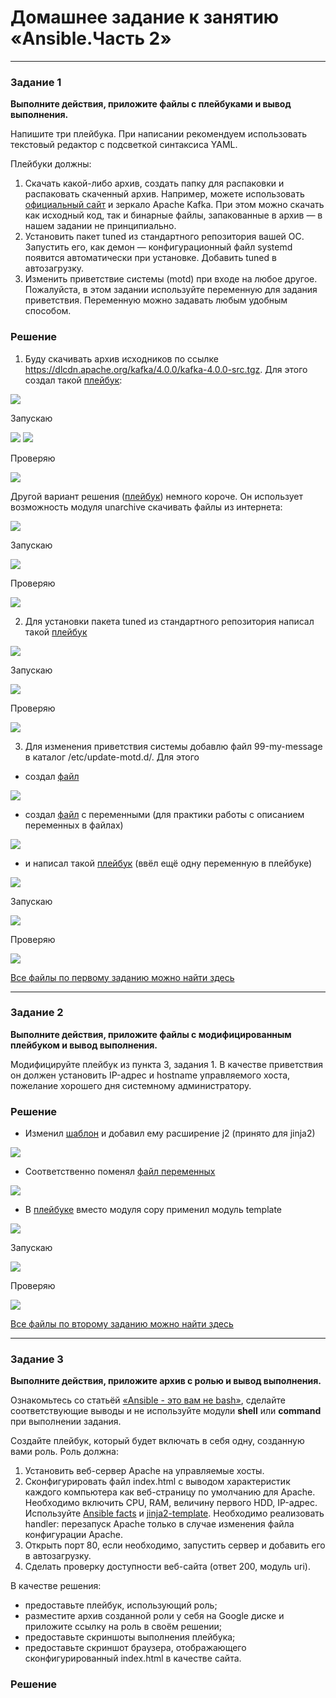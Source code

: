 # Домашнее задание к занятию «Ansible.Часть 2»

---

### Задание 1

**Выполните действия, приложите файлы с плейбуками и вывод выполнения.**

Напишите три плейбука. При написании рекомендуем использовать текстовый редактор с подсветкой синтаксиса YAML.

Плейбуки должны: 

1. Скачать какой-либо архив, создать папку для распаковки и распаковать скаченный архив. Например, можете использовать [официальный сайт](https://kafka.apache.org/downloads) и зеркало Apache Kafka. При этом можно скачать как исходный код, так и бинарные файлы, запакованные в архив — в нашем задании не принципиально.
2. Установить пакет tuned из стандартного репозитория вашей ОС. Запустить его, как демон — конфигурационный файл systemd появится автоматически при установке. Добавить tuned в автозагрузку.
3. Изменить приветствие системы (motd) при входе на любое другое. Пожалуйста, в этом задании используйте переменную для задания приветствия. Переменную можно задавать любым удобным способом.

### Решение

1. Буду скачивать архив исходников по ссылке https://dlcdn.apache.org/kafka/4.0.0/kafka-4.0.0-src.tgz. Для этого создал такой [плейбук](task-1/playbook-1-1.yml):

![](img/img-01-01-01.png)

Запускаю

![](img/img-01-01-02.png)
![](img/img-01-01-03.png)

Проверяю

![](img/img-01-01-04.png)

Другой вариант решения ([плейбук](task-1/playbook-1-2.yml)) немного короче. Он использует возможность модуля unarchive скачивать файлы из интернета:

![](img/img-01-01-05.png)

Запускаю

![](img/img-01-01-06.png)

Проверяю

![](img/img-01-01-07.png)

2. Для установки пакета tuned из стандартного репозитория написал такой [плейбук](task-1/playbook-2.yml)

![](img/img-01-02-01.png)

Запускаю

![](img/img-01-02-02.png)

Проверяю

![](img/img-01-02-03.png)

3. Для изменения приветствия системы добавлю файл 99-my-message в каталог /etc/update-motd.d/. Для этого

* создал [файл](task-1/message-script)

![](img/img-01-03-01.png)

* создал [файл](task-1/variables.yml) с переменными (для практики работы с описанием переменных в файлах)

![](img/img-01-03-02.png)

* и написал такой [плейбук](task-1/playbook-3.yml) (ввёл ещё одну переменную в плейбуке)

![](img/img-01-03-03.png)

Запускаю

![](img/img-01-03-04.png)

Проверяю

![](img/img-01-03-05.png)

[Все файлы по первому заданию можно найти здесь](task-1/)

---

### Задание 2

**Выполните действия, приложите файлы с модифицированным плейбуком и вывод выполнения.** 

Модифицируйте плейбук из пункта 3, задания 1. В качестве приветствия он должен установить IP-адрес и hostname управляемого хоста, пожелание хорошего дня системному администратору. 

### Решение

* Изменил [шаблон](task-2/message-script.j2) и добавил ему расширение j2 (принято для jinja2)

![](img/img-02-01.png)

* Соответственно поменял [файл переменных](task-2/variables.yml)

![](img/img-02-02.png)

* В [плейбуке](task-2/playbook-3.yml) вместо модуля copy применил модуль template

![](img/img-02-03.png)

Запускаю

![](img/img-02-04.png)

Проверяю

![](img/img-02-05.png)

[Все файлы по второму заданию можно найти здесь](task-2/)

---

### Задание 3

**Выполните действия, приложите архив с ролью и вывод выполнения.**

Ознакомьтесь со статьёй [«Ansible - это вам не bash»](https://habr.com/ru/post/494738/), сделайте соответствующие выводы и не используйте модули **shell** или **command** при выполнении задания.

Создайте плейбук, который будет включать в себя одну, созданную вами роль. Роль должна:

1. Установить веб-сервер Apache на управляемые хосты.
2. Сконфигурировать файл index.html c выводом характеристик каждого компьютера как веб-страницу по умолчанию для Apache. Необходимо включить CPU, RAM, величину первого HDD, IP-адрес.
Используйте [Ansible facts](https://docs.ansible.com/ansible/latest/playbook_guide/playbooks_vars_facts.html) и [jinja2-template](https://linuxways.net/centos/how-to-use-the-jinja2-template-in-ansible/). Необходимо реализовать handler: перезапуск Apache только в случае изменения файла конфигурации Apache.
4. Открыть порт 80, если необходимо, запустить сервер и добавить его в автозагрузку.
5. Сделать проверку доступности веб-сайта (ответ 200, модуль uri).

В качестве решения:
- предоставьте плейбук, использующий роль;
- разместите архив созданной роли у себя на Google диске и приложите ссылку на роль в своём решении;
- предоставьте скриншоты выполнения плейбука;
- предоставьте скриншот браузера, отображающего сконфигурированный index.html в качестве сайта.

### Решение
